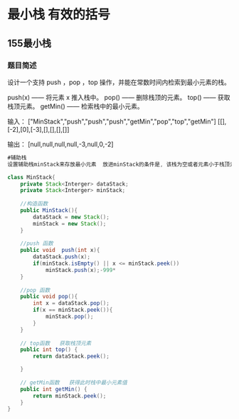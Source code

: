 #  最小栈  有效的括号

## 155最小栈

### 题目简述

设计一个支持 push ，pop ，top 操作，并能在常数时间内检索到最小元素的栈。

push(x) —— 将元素 x 推入栈中。
pop() —— 删除栈顶的元素。
top() —— 获取栈顶元素。
getMin() —— 检索栈中的最小元素。

输入：
["MinStack","push","push","push","getMin","pop","top","getMin"]
[[],[-2],[0],[-3],[],[],[],[]]

输出：
[null,null,null,null,-3,null,0,-2]

```java
#辅助栈
设置辅助栈minStack来存放最小元素  放进minStack的条件是, 该栈为空或者元素小于栈顶元素,  出栈条件是dataStack的出栈元素等于minStack栈顶元素,不用考虑不等于minStack栈顶元素的dataStack出栈元素，因为不等于的一定不是最小值。minStack与dataStack都是 Stack类的实例化对象。

class MinStack{
	private Stack<Interger> dataStack;
	private Stack<Interger> minStack;
	
	//构造函数
    public MinStack(){
    	dataStack = new Stack();
    	minStack = new Stack();
    }
    
    //push 函数
    public void  push(int x){
    	dataStack.push(x);
    	if(minStack.isEmpty() || x <= minStack.peek())
    		minStack.push(x);-999*
    }
    
    //pop 函数
    public void pop(){
    	int x = dataStack.pop();
        if(x == minStack.peek()){
        	minStack.pop();
        }
    }
    
    // top函数   获取栈顶元素
    public int top() {
        return dataStack.peek();

    }
    
    // getMin函数   获得此时栈中最小元素值 
    public int getMin() {
        return minStack.peek();
    }
}







```

